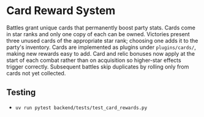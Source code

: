 # Card Reward System

Battles grant unique cards that permanently boost party stats. Cards come in star
ranks and only one copy of each can be owned. Victories present three unused
cards of the appropriate star rank; choosing one adds it to the party's inventory.
Cards are implemented as plugins under `plugins/cards/`, making new rewards easy to add.
Card and relic bonuses now apply at the start of each combat rather than on
acquisition so higher-star effects trigger correctly. Subsequent battles skip
duplicates by rolling only from cards not yet collected.

## Testing
- `uv run pytest backend/tests/test_card_rewards.py`
